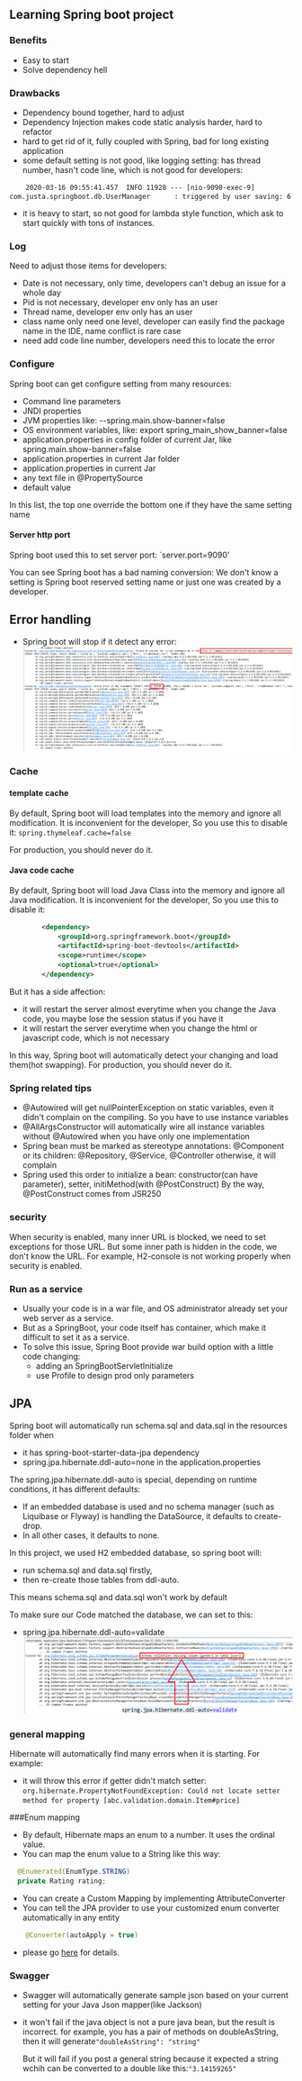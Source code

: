 ## Learning Spring boot project

### Benefits
+ Easy to start
+ Solve dependency hell

### Drawbacks
+ Dependency bound together, hard to adjust
+ Dependency Injection makes code static analysis harder, hard to refactor
+ hard to get rid of it, fully coupled with Spring, bad for long existing application
+ some default setting is not good, like logging setting: has thread number, hasn't code line, which is not good for developers:
```
    2020-03-16 09:55:41.457  INFO 11928 --- [nio-9090-exec-9] com.justa.springboot.db.UserManager      : triggered by user saving: 6
```
+ it is heavy to start, so not good for lambda style function, which ask to start quickly with tons of instances.

### Log
Need to adjust those items for developers:
+ Date is not necessary, only time, developers can't debug an issue for a whole day 
+ Pid is not necessary, developer env only has an user
+ Thread name, developer env only has an user
+ class name only need one level, developer can easily find the package name in the IDE, name conflict is rare case
+ need add code line number, developers need this to locate the error

 
### Configure
Spring boot can get configure setting from many resources:
- Command line parameters
- JNDI properties
- JVM properties like: --spring.main.show-banner=false
- OS environment variables, like: export spring_main_show_banner=false
- application.properties in config folder of current Jar, like spring.main.show-banner=false
- application.properties in current Jar folder
- application.properties in current Jar
- any text file in @PropertySource
- default value

In this list, the top one override the bottom one if they have the same setting name

#### Server http port
Spring boot used this to set server port:
`server.port=9090'

You can see Spring boot has a bad naming conversion: 
We don't know a setting is Spring boot reserved setting name or just one was created by a developer.  

## Error handling
- Spring boot will stop if it detect any error: <img src="img/springBootStartError.png">



### Cache
#### template cache
By default, Spring boot will load templates into the memory and ignore all modification. 
It is inconvenient for the developer, So you use this to disable it:
`spring.thymeleaf.cache=false`

For production, you should never do it.

#### Java code cache
By default, Spring boot will load Java Class into the memory and ignore all Java modification.
It is inconvenient for the developer, So you use this to disable it:
```xml
		<dependency>
			<groupId>org.springframework.boot</groupId>
			<artifactId>spring-boot-devtools</artifactId>
			<scope>runtime</scope>
			<optional>true</optional>
		</dependency>
```
But it has a side affection: 
+ it will restart the server almost everytime when you change the Java code, you maybe lose the session status if you have it
+ it will restart the server everytime when you change the html or javascript code, which is not necessary

In this way, Spring boot will automatically detect your changing and load them(hot swapping).
For production, you should never do it.

### Spring related tips
+ @Autowired will get nullPointerException on static variables, even it didn't complain on the compiling. 
    So you have to use instance variables
+ @AllArgsConstructor will automatically wire all instance variables without @Autowired when you have only one implementation
+ Spring bean must be marked as stereotype annotations: @Component or its children: @Repository, @Service, @Controller
	otherwise, it will complain 
+ Spring used this order to initialize a bean:  constructor(can have parameter), setter, initiMethod(with @PostConstruct) 
    By the way, @PostConstruct comes from JSR250

### security
When security is enabled, many inner URL is blocked, we need to set exceptions for those URL. 
But some inner path is hidden in the code, we don't know the URL. 
For example, H2-console is not working properly when security is enabled.

### Run as a service
+ Usually your code is in a war file, and OS administrator already set your web server as a service.
+ But as a SpringBoot, your code itself has container, which make it difficult to set it as a service.
+ To solve this issue, Spring Boot provide war build option with a little code changing: 
    + adding an SpringBootServletInitialize
    + use Profile to design prod only parameters

## JPA
Spring boot will automatically run schema.sql and data.sql in the resources folder when 
- it has spring-boot-starter-data-jpa dependency
- spring.jpa.hibernate.ddl-auto=none in the application.properties

The spring.jpa.hibernate.ddl-auto is special, depending on runtime conditions, it has different defaults:
- If an embedded database is used and no schema manager (such as Liquibase or Flyway) is handling the DataSource, it defaults to create-drop. 
- In all other cases, it defaults to none.

In this project, we used H2 embedded database, so spring boot will:
+ run schema.sql and data.sql firstly, 
+ then re-create those tables from ddl-auto.

This means schema.sql and data.sql won't work by default

To make sure our Code matched the database, we can set to this:
- spring.jpa.hibernate.ddl-auto=validate<img src="img/schema_validate_failure.png">

### general mapping
Hibernate will automatically find many errors when it is starting. For example:
- it will throw this error if getter didn't match setter:
    `org.hibernate.PropertyNotFoundException: Could not locate setter method for property [abc.validation.domain.Item#price]`

###Enum mapping
- By default, Hibernate maps an enum to a number. It uses the ordinal value.
- You can map the enum value to a String like this way:

```java
  @Enumerated(EnumType.STRING)
  private Rating rating;
```
- You can create a Custom Mapping by implementing AttributeConverter
- You can tell the JPA provider to use your customized enum converter automatically in any entity 

```java
	@Converter(autoApply = true)
```
- please go [here](https://thoughts-on-java.org/hibernate-enum-mappings/) for details. 

### Swagger
+ Swagger will automatically generate sample json based on your current setting for your Java Json mapper(like Jackson)
+ it won't fail if the java object is not a pure java bean, but the result is incorrect.
    for example, you has a pair of methods on doubleAsString, then it will generate`"doubleAsString": "string"`
    
   But it will fail if you post a general string because it expected a string wchih can be converted to a double like this:`"3.14159265"`




